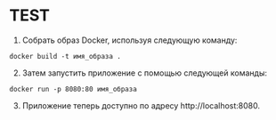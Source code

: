 # TEST

1. Cобрать образ Docker, используя следующую команду:

```
docker build -t имя_образа .
```

2. Затем запустить приложение с помощью следующей команды:

```
docker run -p 8080:80 имя_образа
```

3. Приложение теперь доступно по адресу http://localhost:8080.

